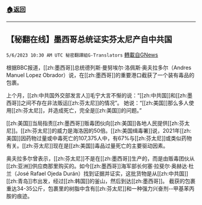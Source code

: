 ###  [:house:返回](README.md)
---


## 【秘翻在线】墨西哥总统证实芬太尼产自中共国
`5/6/2023 10:30 AM UTC 秘密翻譯組G-Translators` [轉載自GNews](https://gnews.org/articles/1279705)

根据BBC报道，[[zh:墨西哥]]总统德列斯·曼努埃尔·洛佩斯·奥夫拉多尔（Andres Manuel Lopez Obrador）说，在[[zh:墨西哥]]的重要港口截获了一个装有毒品的包裹。 

上个月，[[zh:中共国外交部发言人]]毛宁大言不惭的说：“[[zh:中共国]]和[[zh:墨西哥]]之间不存在非法贩运[[zh:芬太尼]]的情况”。 她说：“[[zh:美国]]那么多人使用[[zh:芬太尼]]，并造成死亡，完全是[[zh:美国]]的问题。”

[[zh:美国]]当局指责[[zh:墨西哥]]贩毒团伙向[[zh:美国]]各地人民提供[[zh:芬太尼]]。[[zh:芬太尼]]的威力是海洛因的50倍。[[zh:美国缉毒署]]说，2021年[[zh:美国]]因药物过量或中毒死亡的107,375人中，有67%与[[zh:芬太尼]]或类似药物有关。[[zh:芬太尼]]现在是[[zh:美国]]毒品过量死亡的主要驱动因素。 

奥夫拉多尔曾表示，[[zh:芬太尼]]不是在[[zh:墨西哥]]生产的，而是由贩毒团伙从[[zh:亚洲]]供应商那里购买的。如今[[zh:墨西哥]]海军部长何塞·拉斐尔·奥赫达·杜兰（José Rafael Ojeda Durán）找到证据并证实，这批货物是从[[zh:中共国]][[zh:青岛]]市出发，经过[[zh:韩国]]的釜山，然后到达[[zh:墨西哥]]。 截获的包裹重达34-35公斤，包裹里的树脂中含有[[zh:芬太尼]]和一种强力兴奋剂--甲基苯丙胺的痕迹。 

